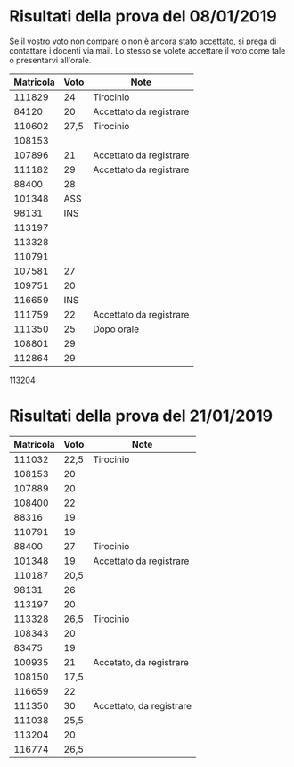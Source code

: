 # Risultati della prova del 08/01/2019

Se il vostro voto non compare o non è ancora stato accettato, si prega di contattare i docenti via mail.
Lo stesso se volete accettare il voto come tale o presentarvi all'orale.

Matricola | Voto | Note
----------|------|-----
111829 |	24	|	Tirocinio
84120	| 20	| Accettato	da registrare
110602|	27,5|	Tirocinio
108153|	|
107896|	21	| Accettato	da registrare
111182|	29	| Accettato	da registrare
88400	| 28	|	
101348|	ASS	|	
98131	| INS	|	
113197|			
113328|			
110791|
107581|	27	|
109751|	20	|
116659| INS |	
111759|	22	| Accettato	da registrare
111350|	25	| Dopo orale
108801|	29	|
112864|	29	|
113204			


# Risultati della prova del 21/01/2019

Matricola | Voto | Note
----------|------|-----
111032|	22,5	|	Tirocinio
108153|	20|		
107889|	20|		
108400|	22|		
88316	|19|		
110791|	19|		
88400	|27	|	Tirocinio
101348|	19| Accettato	da registrare
110187|	20,5|		
98131|	26|		
113197|	20|		
113328|	26,5|		Tirocinio
108343|	20	|	
83475|	19|		
100935|	21|	Accetato, da registrare
108150|	17,5|		
116659|	22|		
111350|	30|	Accettato, da registrare
111038|	25,5|		
113204|	20	|		
116774|	26,5|		
